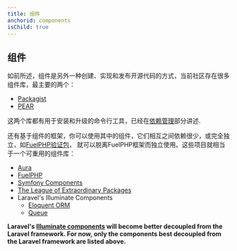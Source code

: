```yaml
---
title: 组件
anchorid: components
isChild: true
---
```


<h2 id="components">组件</h2>

如前所述，组件是另外一种创建、实现和发布开源代码的方式，当前社区存在很多组件库，最主要的两个：

* [Packagist](/php-the-right-way/#composer_and_packagist)
* [PEAR](/php-the-right-way/#pear)

这两个库都有用于安装和升级的命令行工具，已经在[依赖管理][dm]部分讲述.

还有基于组件的框架，你可以使用其中的组件，它们相互之间依赖很少，或完全独立，如[FuelPHP验证包][fuelval]，
就可以脱离FuelPHP框架而独立使用。这些项目就相当于一个可重用的组件库：

  [dm]: /php-the-right-way/#dependency_management
  [fuelval]: https://github.com/fuelphp/validation

* [Aura](http://auraphp.github.com/)
* [FuelPHP](https://github.com/fuelphp)
* [Symfony Components](http://symfony.com/doc/current/components/index.html)
* [The League of Extraordinary Packages](http://thephpleague.com/)
* Laravel's Illuminate Components
    * [Eloquent ORM](https://github.com/illuminate/database)
    * [Queue](https://github.com/illuminate/queue)

<b>Laravel's [Illuminate components](https://github.com/illuminate) will become better decoupled from the Laravel framework.
For now, only the components best decoupled from the Laravel framework are listed above.</b>